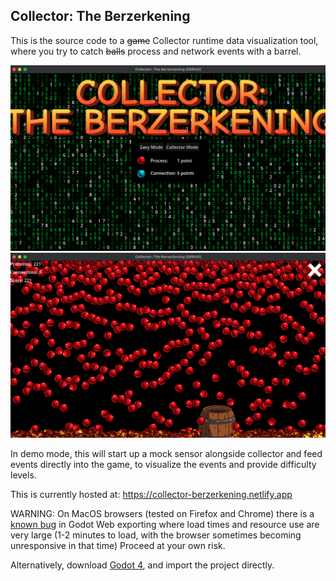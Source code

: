 ## Collector: The Berzerkening

This is the source code to a ~~game~~ Collector runtime data visualization tool,
where you try to catch ~~balls~~ process and network events with a barrel.

![Main](./img/main-page.png)
![Berzerk](./img/berzerk-mode.png)

In demo mode, this will start up a mock sensor alongside collector and feed
events directly into the game, to visualize the events and provide difficulty
levels.

This is currently hosted at: https://collector-berzerkening.netlify.app

WARNING: On MacOS browsers (tested on Firefox and Chrome) there is a
[known bug](https://github.com/godotengine/godot/issues/70691) in
Godot Web exporting where load times and resource use are very large (1-2
minutes to load, with the browser sometimes becoming unresponsive in that time)
Proceed at your own risk.

Alternatively, download [Godot 4](https://godotengine.org/), and import the
project directly.
